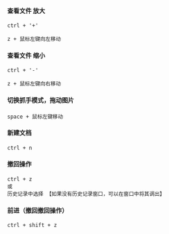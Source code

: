 #### 查看文件 放大 

```
ctrl + '+'
```

```
z + 鼠标左键向左移动
```





#### 查看文件 缩小

 ```
 ctrl + '-'
 ```

```
z + 鼠标左键向右移动
```



#### 切换抓手模式，拖动图片

```
space + 鼠标左键移动
```



#### 新建文档

```
ctrl + n
```



#### 撤回操作

```
ctrl + z
或
历史记录中选择 【如果没有历史记录窗口，可以在窗口中将其调出】
```



#### 前进（撤回撤回操作）

```
ctrl + shift + z
```

